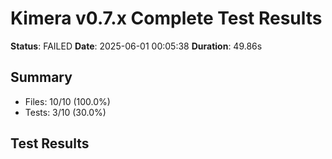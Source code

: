 # Kimera v0.7.x Complete Test Results

**Status**: FAILED
**Date**: 2025-06-01 00:05:38
**Duration**: 49.86s

## Summary
- Files: 10/10 (100.0%)
- Tests: 3/10 (30.0%)

## Test Results
